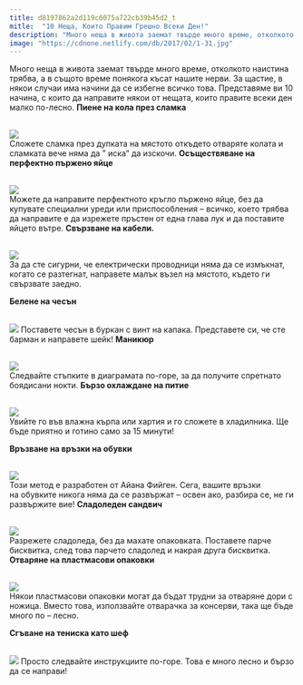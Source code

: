 ```yaml
---
title: d8197862a2d119c6075a722cb39b45d2_t
mitle:  "10 Неща, Които Правим Грешно Всеки Ден!"
description: "Много неща в живота заемат твърде много време, отколкото наистина трябва, а в същото време понякога късат нашите нерви. За щастие, в някои случаи има начини да се из"
image: "https://cdnone.netlify.com/db/2017/02/1-31.jpg"
---
```


 <p>Много неща в живота заемат твърде много време, отколкото наистина трябва, а в същото време понякога късат нашите нерви. За щастие, в някои случаи има начини да се избегне всичко това. Представяме ви 10 начина, с които да направите някои от нещата, които правите всеки ден малко по-лесно. <strong>Пиене на кола през сламка</strong></p>       <p> <br/><img src="https://cdnone.netlify.com/db/2017/02/1-31.jpg"/><br/> Сложете сламка през дупката на мястото откъдето отваряте колата и сламката вече няма да ” иска” да изскочи. <strong>Осъществяване на перфектно пържено яйце</strong></p> <p> <br/><img src="https://cdnone.netlify.com/db/2017/02/2-33.jpg"/><br/> Можете да направите перфектното кръгло пържено яйце, без да купувате специални уреди или приспособления – всичко, което трябва да направите е да изрежете пръстен от една глава лук и да поставите яйцето вътре. <strong>Свързване на кабели.</strong></p> <p> <br/><img src="https://cdnone.netlify.com/db/2017/02/3-33.jpg"/><br/> За да сте сигурни, че електрически проводници няма да се измъкнат, когато се разтегнат, направете малък възел на мястото, където ги свързвате заедно.</p>       <p><strong>Белене на чесън</strong></p> <p> <br/><img src="https://cdnone.netlify.com/db/2017/02/4.gif"/> Поставете чесън в буркан с винт на капака. Представете си, че сте барман и направете шейк! <strong>Маникюр</strong></p> <p> <br/><img src="https://cdnone.netlify.com/db/2017/02/5-33.jpg"/><br/> Следвайте стъпките в диаграмата по-горе, за да получите спретнато боядисани нокти. <strong>Бързо охлаждане на питие</strong></p> <p> <br/><img src="https://cdnone.netlify.com/db/2017/02/6-32.jpg"/><br/> Увийте го във влажна кърпа или хартия и го сложете в хладилника. Ще бъде приятно и готино само за 15 минути!</p>      <p><strong>Връзване на връзки на обувки</strong></p> <p> <br/><img src="https://cdnone.netlify.com/db/2017/02/7-31.jpg"/><br/> Този метод е разработен от Айана Фийген. Сега, вашите връзки на обувките никога няма да се развържат – освен ако, разбира се, не ги развържите вие! <strong>Сладоледен сандвич</strong></p> <p> <br/><img src="https://cdnone.netlify.com/db/2017/02/8-30.jpg"/><br/> Разрежете сладоледа, без да махате опаковката. Поставете парче бисквитка, след това парчето сладолед и накрая друга бисквитка. <strong>Отваряне на пластмасови опаковки</strong></p> <p> <br/><img src="https://cdnone.netlify.com/db/2017/02/9-29.jpg"/><br/> Някои пластмасови опаковки могат да бъдат трудни за отваряне дори с ножица. Вместо това, използвайте отварачка за консерви, така ще бъде много по – лесно.</p> <p> <strong>Сгъване на тениска като шеф</strong></p> <p> <br/><img src="https://cdnone.netlify.com/db/2017/02/10.gif"/> Просто следвайте инструкциите по-горе. Това е много лесно и бързо да се направи!</p>            